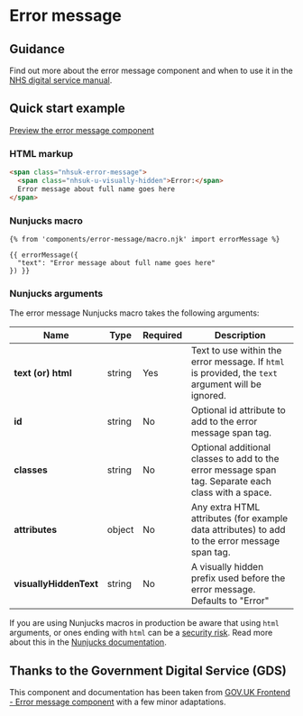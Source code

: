 # Error message

## Guidance
Find out more about the error message component and when to use it in the [NHS digital service manual](https://service-manual.nhs.uk/faqs/components/error-message).

## Quick start example

[Preview the error message component](https://nhsuk.github.io/nhsuk-frontend/components/error-message/index.html)

### HTML markup

```html
<span class="nhsuk-error-message">
  <span class="nhsuk-u-visually-hidden">Error:</span> 
  Error message about full name goes here
</span>
```

### Nunjucks macro

```
{% from 'components/error-message/macro.njk' import errorMessage %}

{{ errorMessage({
  "text": "Error message about full name goes here"
}) }}
```

### Nunjucks arguments

The error message Nunjucks macro takes the following arguments:

| Name                      | Type     | Required  | Description             |
| --------------------------|----------|-----------|-------------------------|
| **text (or) html**        | string   | Yes       | Text to use within the error message. If `html` is provided, the `text` argument will be ignored. |
| **id**                    | string   | No        | Optional id attribute to add to the error message span tag. |
| **classes**               | string   | No        | Optional additional classes to add to the error message span tag. Separate each class with a space. |
| **attributes**            | object   | No        | Any extra HTML attributes (for example data attributes) to add to the error message span tag. |
| **visuallyHiddenText**    | string   | No        | A visually hidden prefix used before the error message. Defaults to "Error" |

If you are using Nunjucks macros in production be aware that using `html` arguments, or ones ending with `html` can be a [security risk](https://developer.mozilla.org/en-US/docs/Glossary/Cross-site_scripting). Read more about this in the [Nunjucks documentation](https://mozilla.github.io/nunjucks/api.html#user-defined-templates-warning).

## Thanks to the Government Digital Service (GDS)

This component and documentation has been taken from [GOV.UK Frontend - Error message component](https://github.com/alphagov/govuk-frontend/tree/master/package/components/error-message) with a few minor adaptations.
